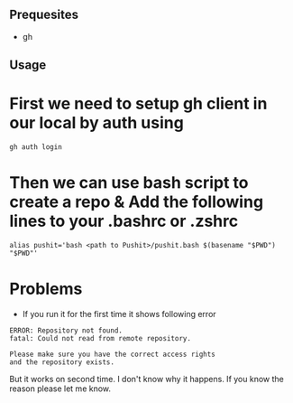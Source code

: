 ## Prequesites
- gh

## Usage
# First we need to setup gh client in our local by auth using 
```
gh auth login
```


# Then we can use bash script to create a repo & Add the following lines to your .bashrc or .zshrc

```
alias pushit='bash <path to Pushit>/pushit.bash $(basename "$PWD") "$PWD"'
```

# Problems

- If you run it for the first time it shows following  error 
```
ERROR: Repository not found.
fatal: Could not read from remote repository.

Please make sure you have the correct access rights
and the repository exists.
```
But it works on second time. I don't know why it happens. If you know the reason please let me know.
